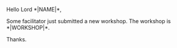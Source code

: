 Hello Lord \*|NAME|\*,

Some facilitator just submitted a new workshop. The workshop is \*|WORKSHOP|\*.

Thanks.
